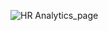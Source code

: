 ![HR Analytics_page](https://github.com/user-attachments/assets/64e3c059-e280-4493-b929-29c532012734)
